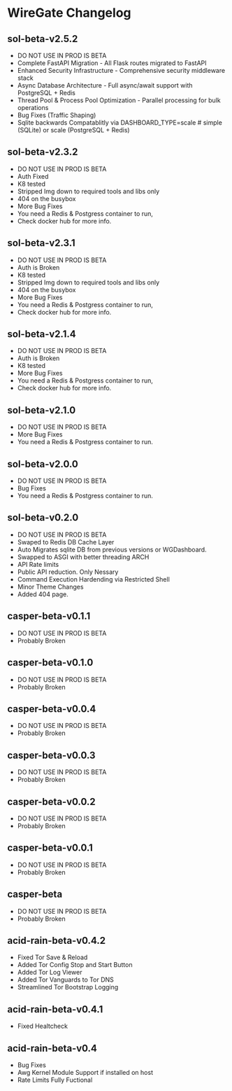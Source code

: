 # WireGate Changelog

## sol-beta-v2.5.2
- DO NOT USE IN PROD IS BETA
- Complete FastAPI Migration - All Flask routes migrated to FastAPI
- Enhanced Security Infrastructure - Comprehensive security middleware stack
- Async Database Architecture - Full async/await support with PostgreSQL + Redis
- Thread Pool & Process Pool Optimization - Parallel processing for bulk operations
- Bug Fixes (Traffic Shaping)
- Sqlite backwards Compatablitly via DASHBOARD_TYPE=scale  # simple (SQLite) or scale (PostgreSQL + Redis)

## sol-beta-v2.3.2
- DO NOT USE IN PROD IS BETA
- Auth Fixed
- K8 tested
- Stripped Img down to required tools and libs only
- 404 on the busybox
- More Bug Fixes
- You need a Redis & Postgress container to run,
- Check docker hub for more info.

## sol-beta-v2.3.1
- DO NOT USE IN PROD IS BETA
- Auth is Broken
- K8 tested
- Stripped Img down to required tools and libs only
- 404 on the busybox
- More Bug Fixes
- You need a Redis & Postgress container to run,
- Check docker hub for more info.

## sol-beta-v2.1.4
- DO NOT USE IN PROD IS BETA
- Auth is Broken
- K8 tested
- More Bug Fixes
- You need a Redis & Postgress container to run,
- Check docker hub for more info.

## sol-beta-v2.1.0
- DO NOT USE IN PROD IS BETA
- More Bug Fixes
- You need a Redis & Postgress container to run.

## sol-beta-v2.0.0
- DO NOT USE IN PROD IS BETA
- Bug Fixes
- You need a Redis & Postgress container to run.

## sol-beta-v0.2.0
- DO NOT USE IN PROD IS BETA
- Swaped to Redis DB Cache Layer
- Auto Migrates sqlite DB from previous versions or WGDashboard.
- Swapped to ASGI with better threading ARCH
- API Rate limits
- Public API reduction. Only Nessary
- Command Execution Hardending via Restricted Shell
- Minor Theme Changes
- Added 404 page.

## casper-beta-v0.1.1
- DO NOT USE IN PROD IS BETA
- Probably Broken

## casper-beta-v0.1.0
- DO NOT USE IN PROD IS BETA
- Probably Broken

## casper-beta-v0.0.4
- DO NOT USE IN PROD IS BETA
- Probably Broken

## casper-beta-v0.0.3
- DO NOT USE IN PROD IS BETA
- Probably Broken

## casper-beta-v0.0.2
- DO NOT USE IN PROD IS BETA
- Probably Broken

## casper-beta-v0.0.1
- DO NOT USE IN PROD IS BETA
- Probably Broken

## casper-beta
- DO NOT USE IN PROD IS BETA
- Probably Broken

## acid-rain-beta-v0.4.2
- Fixed Tor Save & Reload
- Added Tor Config Stop and Start Button
- Added Tor Log Viewer
- Added Tor Vanguards to Tor DNS
- Streamlined Tor Bootstrap Logging

## acid-rain-beta-v0.4.1
- Fixed Healtcheck

## acid-rain-beta-v0.4
- Bug Fixes
- Awg Kernel Module Support if installed on host
- Rate Limits Fully Fuctional
